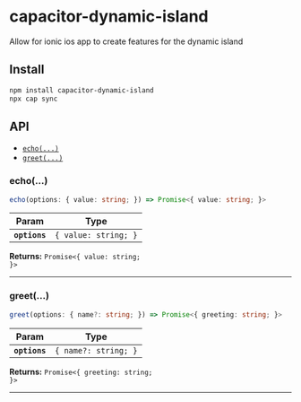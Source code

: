 # capacitor-dynamic-island

Allow for ionic ios app to create features for the dynamic island

## Install

```bash
npm install capacitor-dynamic-island
npx cap sync
```

## API

<docgen-index>

* [`echo(...)`](#echo)
* [`greet(...)`](#greet)

</docgen-index>

<docgen-api>
<!--Update the source file JSDoc comments and rerun docgen to update the docs below-->

### echo(...)

```typescript
echo(options: { value: string; }) => Promise<{ value: string; }>
```

| Param         | Type                            |
| ------------- | ------------------------------- |
| **`options`** | <code>{ value: string; }</code> |

**Returns:** <code>Promise&lt;{ value: string; }&gt;</code>

--------------------


### greet(...)

```typescript
greet(options: { name?: string; }) => Promise<{ greeting: string; }>
```

| Param         | Type                            |
| ------------- | ------------------------------- |
| **`options`** | <code>{ name?: string; }</code> |

**Returns:** <code>Promise&lt;{ greeting: string; }&gt;</code>

--------------------

</docgen-api>
